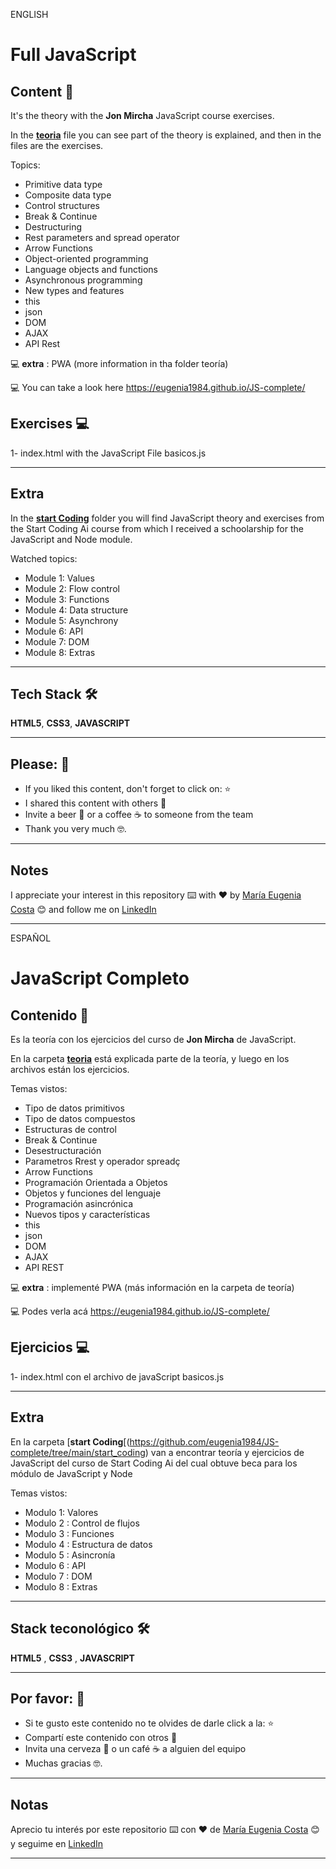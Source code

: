 ENGLISH

# Full JavaScript


## Content 📖

It's the theory with the **Jon Mircha** JavaScript course exercises. <br>

In the [**teoria**](https://github.com/eugenia1984/JS-complete/tree/main/teoria) file you can see part of the theory is explained, and then in the files are the exercises. <br>

Topics:

* Primitive data type
* Composite data type
* Control structures
* Break & Continue
* Destructuring
* Rest parameters and spread operator
* Arrow Functions
* Object-oriented programming
* Language objects and functions
* Asynchronous programming
* New types and features
* this
* json
* DOM
* AJAX
* API Rest

:computer: **extra** :  PWA (more information in tha folder teoría)

:computer: You can take a look here https://eugenia1984.github.io/JS-complete/

## Exercises :computer:

1- index.html with the JavaScript File basicos.js <br>

---

## Extra

In the [**start Coding**](https://github.com/eugenia1984/JS-complete/tree/main/start_coding) folder you will find JavaScript theory and exercises from the Start Coding Ai course from which I received a schoolarship for the JavaScript and Node module.

Watched topics:

   * Module 1: Values
   * Module 2: Flow control
   * Module 3: Functions
   * Module 4: Data structure
   * Module 5: Asynchrony
   * Module 6: API
   * Module 7: DOM
   * Module 8: Extras
   

---

## Tech Stack 🛠️

**HTML5**, **CSS3**, **JAVASCRIPT**

---

## Please: 🎁

* If you liked this content, don't forget to click on: ⭐
* I shared this content with others 📢
* Invite a beer 🍺 or a coffee ☕ to someone from the team
* Thank you very much 🤓.

---

## Notes

I appreciate your interest in this repository ⌨️ with ❤️ by [María Eugenia Costa](https://github.com/eugenia1984) 😊 and follow me on [LinkedIn](http://www.linkedin.com/in/maríaeugeniacosta)



---


ESPAÑOL

# JavaScript Completo


## Contenido 📖

Es la teoría con los ejercicios del curso de **Jon Mircha** de JavaScript. <br>

En la carpeta [**teoria**](https://github.com/eugenia1984/JS-complete/tree/main/teoria) está explicada parte de la teoría, y luego en los archivos están los ejercicios. <br>

Temas vistos:

* Tipo de datos primitivos
* Tipo de datos compuestos
* Estructuras de control
* Break & Continue
* Desestructuración
* Parametros Rrest y operador spreadç
* Arrow Functions
* Programación Orientada a Objetos
* Objetos y funciones del lenguaje
* Programación asincrónica
* Nuevos tipos y características
* this
* json
* DOM
* AJAX
* API REST

:computer: **extra** : implementé PWA (más información en la carpeta de teoría)

:computer: Podes verla acá https://eugenia1984.github.io/JS-complete/


## Ejercicios :computer:

1- index.html con el archivo de javaScript basicos.js <br>


---

## Extra

En la carpeta [**start Coding**[(https://github.com/eugenia1984/JS-complete/tree/main/start_coding) van a encontrar teoría y ejercicios de JavaScript del curso de Start Coding Ai del cual obtuve beca para los módulo de JavaScript y Node

Temas vistos:

   * Modulo 1: Valores
   * Modulo 2 : Control de flujos
   * Modulo 3 : Funciones
   * Modulo 4 : Estructura de datos
   * Modulo 5 : Asincronía
   * Modulo 6 : API
   * Modulo 7 : DOM
   * Modulo 8 : Extras


---


## Stack teconológico  🛠️

**HTML5** , **CSS3** , **JAVASCRIPT**

---

## Por favor: 🎁

* Si te gusto este contenido no te olvides de darle click a la:  ⭐
* Compartí este contenido con otros 📢
* Invita una cerveza 🍺 o un café ☕ a alguien del equipo 
* Muchas gracias 🤓.

---

## Notas

Aprecio tu interés por este repositorio ⌨️  con ❤️ de [María Eugenia Costa](https://github.com/eugenia1984) 😊 y seguime en  [LinkedIn](http://www.linkedin.com/in/maríaeugeniacosta) 


---
